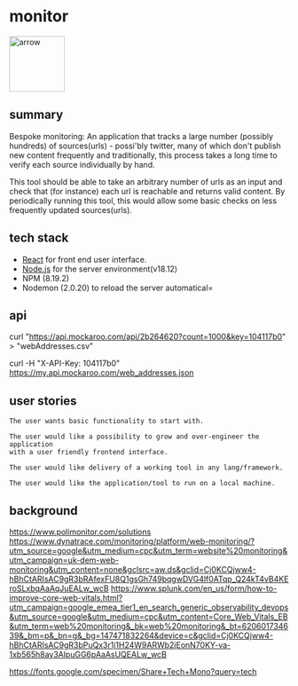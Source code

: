 # monitor

 <img width="100" alt="arrow" src="https://user-images.githubusercontent.com/19231569/213458967-d77d1ede-cbb8-4cda-8d58-7ac2a1c70503.png">

## summary

Bespoke monitoring: An application that tracks a large number (possibly hundreds) of sources(urls) - possi'bly twitter, many of which don't publish new content frequently and traditionally, this process takes a long time to verify each source individually by hand.

This tool should be able to take an arbitrary number of urls as an input and check that (for instance) each url is reachable and returns valid content. By periodically running this tool, this would allow some basic checks on less frequently updated sources(urls).

## tech stack 

- [React](https://reactjs.org/) for front end user interface.
- [Node.js](https://nodejs.org/en/) for the server environment(v18.12)
- NPM (8.19.2)
- Nodemon (2.0.20) to reload the server automatical=

## api
curl "https://api.mockaroo.com/api/2b264620?count=1000&key=104117b0" > "webAddresses.csv"

curl -H "X-API-Key: 104117b0" https://my.api.mockaroo.com/web_addresses.json

## user stories

```
The user wants basic functionality to start with.

```

```
The user would like a possibility to grow and over-engineer the application
with a user friendly frontend interface.

```

```
The user would like delivery of a working tool in any lang/framework.

```

```
The user would like the application/tool to run on a local machine.

```

## background

https://www.polimonitor.com/solutions
https://www.dynatrace.com/monitoring/platform/web-monitoring/?utm_source=google&utm_medium=cpc&utm_term=website%20monitoring&utm_campaign=uk-dem-web-monitoring&utm_content=none&gclsrc=aw.ds&gclid=Cj0KCQjww4-hBhCtARIsAC9gR3bRAfexFU8Q1gsGh749bqgwDVG4lf0ATqp_Q24kT4vB4KEroSLxbqAaAqJuEALw_wcB
https://www.splunk.com/en_us/form/how-to-improve-core-web-vitals.html?utm_campaign=google_emea_tier1_en_search_generic_observability_devops&utm_source=google&utm_medium=cpc&utm_content=Core_Web_Vitals_EB&utm_term=web%20monitoring&_bk=web%20monitoring&_bt=620601734639&_bm=p&_bn=g&_bg=147471832264&device=c&gclid=Cj0KCQjww4-hBhCtARIsAC9gR3bPuQx3r1j1H24W9ARWb2jEonN70KY-va-1xb565h8ay3AlpuGG6pAaAsUQEALw_wcB

https://fonts.google.com/specimen/Share+Tech+Mono?query=tech
